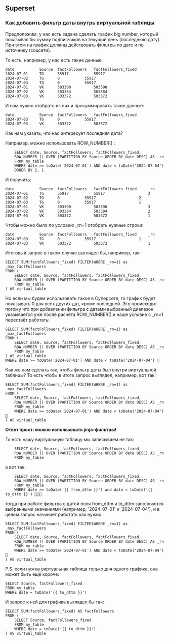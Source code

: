 ## Superset

### Как добавить фильтр даты внутрь виртуальной таблицы

Предположим, у нас есть задача сделать график big number, который показывал бы сумму подписчиков на текущий день (последнюю дату). При этом на график должны действовать фильтры по дате и по источнику (соцсети).

То есть, например, у нас есть такие данные:

    date           Source  factFollowers   factFollowers_fixed
    2024-07-01     TG      55917	       55917
    2024-07-02     TG      0	       55917
    2024-07-03     TG      0	       55917
    2024-07-01     VK      503390	       503390
    2024-07-02     VK      503384	       503384
    2024-07-03     VK      503372	       503372

И нам нужно отобрать из них и просуммировать такие данные:

    date           Source  factFollowers   factFollowers_fixed
    2024-07-03     TG      0	       55917
    2024-07-03     VK      503372	       503372

Как нам указать, что нас интересует последняя дата?

Например, можно использовать ROW_NUMBER() :

        SELECT date, Source, factFollowers, factFollowers_fixed, 
        ROW_NUMBER () OVER (PARTITION BY Source ORDER BY date DESC) AS _rn
        FROM my_table
        WHERE date >= toDate('2024-07-01') AND date < toDate('2024-07-04')
        ORDER BY 2, 1

И получить:

    date           Source  factFollowers   factFollowers_fixed     _rn
    2024-07-01     TG      55917	       55917                   3
    2024-07-02     TG      0	       55917                   2
    2024-07-03     TG      0	       55917                   1
    2024-07-01     VK      503390	       503390                  3
    2024-07-02     VK      503384	       503384                  2
    2024-07-03     VK      503372	       503372                  1
        
Чтобы можно было по условию _rn=1 отобрать нужные строки:

    date           Source  factFollowers   factFollowers_fixed     _rn
    2024-07-03     TG      0	       55917                   1
    2024-07-03     VK      503372	       503372                  1

Итоговый запрос в таком случае выглядел бы, например, так:

    SELECT SUM(factFollowers_fixed) FILTER(WHERE _rn=1) as _max_factFollowers 
    FROM (
        SELECT date, Source, factFollowers, factFollowers_fixed, 
        ROW_NUMBER () OVER (PARTITION BY Source ORDER BY date DESC) AS _rn
        FROM my_table
    ) AS virtual_table

Но если мы будем использовать такое в Суперсете, то график будет показывать 0 для всех других дат, кроме последней. Это происходит потому что при добавлении фильтра с датами  выбранный диапазон  указывается уже после расчёта ROW_NUMBER() и наше условие с _rn=1 перестаёт работать:

    SELECT SUM(factFollowers_fixed) FILTER(WHERE _rn=1) as _max_factFollowers 
    FROM (
        SELECT date, Source, factFollowers, factFollowers_fixed, 
        ROW_NUMBER () OVER (PARTITION BY Source ORDER BY date DESC) AS _rn
        FROM my_table
    ) AS virtual_table
    WHERE date >= toDate('2024-07-01') AND date < toDate('2024-07-04') 👀

    
Как же нам сделать так, чтобы фильтр даты был внутри виртуальной таблицы? То есть чтобы в итоге запрос выглядел, например, вот так:

    SELECT SUM(factFollowers_fixed) FILTER(WHERE _rn=1) as _max_factFollowers 
    FROM (
        SELECT date, Source, factFollowers, factFollowers_fixed, 
        ROW_NUMBER () OVER (PARTITION BY Source ORDER BY date DESC) AS _rn
        FROM my_table
        WHERE date >= toDate('2024-07-01') AND date < toDate('2024-07-04') 👀
    ) AS virtual_table

**Ответ прост: можно использовать jinja-фильтры!**

То есть нашу виртуальную таблицу мы записываем не так:

        SELECT date, Source, factFollowers, factFollowers_fixed, 
        ROW_NUMBER () OVER (PARTITION BY Source ORDER BY date DESC) AS _rn
        FROM my_table

а вот так:

        SELECT date, Source, factFollowers, factFollowers_fixed, 
        ROW_NUMBER () OVER (PARTITION BY Source ORDER BY date DESC) AS _rn
        FROM my_table
        WHERE date >= toDate('{{ from_dttm }}') and date < toDate('{{ to_dttm }}') 👀👀👀

тогда при работе фильтра с датой поля from_dttm и to_dttm заполняются выбранными значениями (например, '2024-07-01' и '2024-07-04'), и в целом запрос начинает работать как нужно:

    SELECT SUM(factFollowers_fixed) FILTER(WHERE _rn=1) as _max_factFollowers 
    FROM (
        SELECT date, Source, factFollowers, factFollowers_fixed, 
        ROW_NUMBER () OVER (PARTITION BY Source ORDER BY date DESC) AS _rn
        FROM my_table
        WHERE date >= toDate('2024-07-01') AND date < toDate('2024-07-04') 👀
    ) AS virtual_table

P.S. если нужна виртуальная таблица только для одного графика, она может быть ещё короче:

    SELECT Source, factFollowers_fixed
    FROM my_table
    WHERE date = toDate('{{ to_dttm }}')

И запрос к ней для графика выглядел бы так:

    SELECT SUM(factFollowers_fixed) AS factFollowers 
    FROM (
        SELECT Source, factFollowers_fixed
        FROM my_table
        WHERE date = toDate('{{ to_dttm }}')
    ) AS virtual_table
